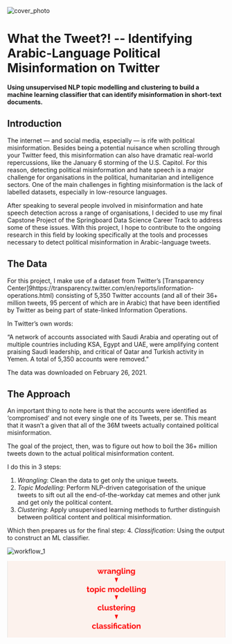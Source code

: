 ![cover_photo](./readme_files/tweets_cover.jpg)
# What the Tweet?! -- Identifying Arabic-Language Political Misinformation on Twitter
**Using unsupervised NLP topic modelling and clustering to build a machine learning classifier that can identify misinformation in short-text documents.**

## Introduction
The internet — and social media, especially — is rife with political misinformation. Besides being a potential nuisance when scrolling through your Twitter feed, this misinformation can also have dramatic real-world repercussions, like the January 6 storming of the U.S. Capitol. For this reason, detecting political misinformation and hate speech is a major challenge for organisations in the political, humanitarian and intelligence sectors. One of the main challenges in fighting misinformation is the lack of labelled datasets, especially in low-resource languages.

After speaking to several people involved in misinformation and hate speech detection across a range of organisations, I decided to use my final Capstone Project of the Springboard Data Science Career Track to address some of these issues. With this project, I hope to contribute to the ongoing research in this field by looking specifically at the tools and processes necessary to detect political misinformation in Arabic-language tweets.

## The Data
For this project, I make use of a dataset from Twitter’s [Transparency Center]9https://transparency.twitter.com/en/reports/information-operations.html) consisting of 5,350 Twitter accounts (and all of their 36+ million tweets, 95 percent of which are in Arabic) that have been identified by Twitter as being part of state-linked Information Operations.

In Twitter’s own words:

“A network of accounts associated with Saudi Arabia and operating out of multiple countries including KSA, Egypt and UAE, were amplifying content praising Saudi leadership, and critical of Qatar and Turkish activity in Yemen. A total of 5,350 accounts were removed.”

The data was downloaded on February 26, 2021.

## The Approach
An important thing to note here is that the accounts were identified as ‘compromised’ and not every single one of its Tweets, per se. This meant that it wasn’t a given that all of the 36M tweets actually contained political misinformation.

The goal of the project, then, was to figure out how to boil the 36+ million tweets down to the actual political misinformation content.

I do this in 3 steps:
1. *Wrangling*: Clean the data to get only the unique tweets.
2. *Topic Modelling*: Perform NLP-driven categorisation of the unique tweets to sift out all the end-of-the-workday cat memes and other junk and get only the political content.
3. *Clustering*: Apply unsupervised learning methods to further distinguish between political content and political misinformation.

Which then prepares us for the final step:
4. *Classification*: Using the output to construct an ML classifier.

![workflow_1](./readme_files/approach_flow.png)

![workflow_2](./readme_files/workflow.png)




